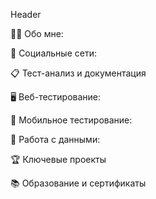 Header

👩‍💻 Обо мне:

👀 Социальные сети:

📋 Тест-анализ и документация

🖥 Веб-тестирование:

📱 Мобильное тестирование:

💾 Работа с данными:

🏆 Ключевые проекты

📚 Образование и сертификаты
